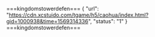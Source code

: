 ===kingdomstowerdefen=== { "url": "https://cdn.xcstuido.com/tgame/h5/caohua/index.html?gid=1000938&time=1569314336", "status": "1" } ===kingdomstowerdefen===
